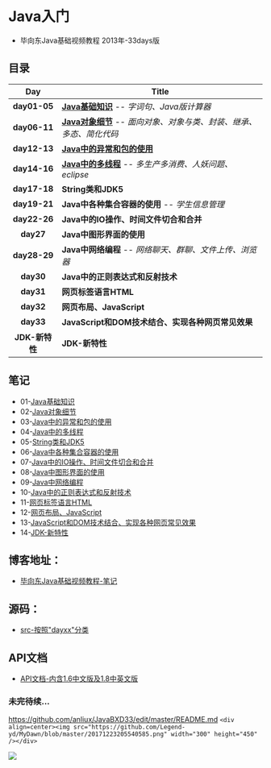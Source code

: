 # Java入门

- 毕向东Java基础视频教程 2013年-33days版

## 目录

| Day | Title |
| :-------------: | ------------- |
| __day01-05__ | __[Java基础知识](https://github.com/anliux/JavaBXD33/blob/master/docs/notes/01.md)__ -- _字词句、Java版计算器_ |
| __day06-11__ | __[Java对象细节](https://github.com/anliux/JavaBXD33/blob/master/docs/notes/02.md)__ -- _面向对象、对象与类、封装、继承、多态、简化代码_ |
| __day12-13__ | __[Java中的异常和包的使用](https://github.com/anliux/JavaBXD33/blob/master/docs/notes/03.md)__ |
| __day14-16__ | __[Java中的多线程](https://github.com/anliux/JavaBXD33/blob/master/docs/notes/04.md)__ -- _多生产多消费、人妖问题、eclipse_ |
| __day17-18__ | __String类和JDK5__ |
| __day19-21__ | __Java中各种集合容器的使用__ -- _学生信息管理_ |
| __day22-26__ | __Java中的IO操作、时间文件切合和合并__ |
| __day27__ | __Java中图形界面的使用__ |
| __day28-29__ | __Java中网络编程__ -- _网络聊天、群聊、文件上传、浏览器_ |
| __day30__ | __Java中的正则表达式和反射技术__ |
| __day31__ | __网页标签语言HTML__ |
| __day32__ | __网页布局、JavaScript__ |
| __day33__ | __JavaScript和DOM技术结合、实现各种网页常见效果__ |
| __JDK-新特性__ | __JDK-新特性__ |

## 笔记
- 01-[Java基础知识](https://github.com/anliux/JavaBXD33/blob/master/docs/notes/01.md)
- 02-[Java对象细节](https://github.com/anliux/JavaBXD33/blob/master/docs/notes/02.md)
- 03-[Java中的异常和包的使用](https://github.com/anliux/JavaBXD33/blob/master/docs/notes/03.md)
- 04-[Java中的多线程](https://github.com/anliux/JavaBXD33/blob/master/docs/notes/04.md)
- 05-[String类和JDK5]()
- 06-[Java中各种集合容器的使用]()
- 07-[Java中的IO操作、时间文件切合和合并]()
- 08-[Java中图形界面的使用]()
- 09-[Java中网络编程]()
- 10-[Java中的正则表达式和反射技术]()
- 11-[网页标签语言HTML]()
- 12-[网页布局、JavaScript]()
- 13-[JavaScript和DOM技术结合、实现各种网页常见效果]()
- 14-[JDK-新特性]()

## 博客地址：
- [毕向东Java基础视频教程-笔记](https://www.cnblogs.com/anliux/p/11023003.html)

## 源码：
- [src-按照"dayxx"分类](https://github.com/anliux/JavaBXD33/tree/master/src)

## API文档
- [API文档-内含1.6中文版及1.8中英文版](https://github.com/anliux/JavaBXD33/tree/master/docs/apiDoc)

### 未完待续...


https://github.com/anliux/JavaBXD33/edit/master/README.md
`<div align=center><img src="https://github.com/Legend-yd/MyDawn/blob/master/20171223205540585.png" width="300" height="450" /></div>`


![](https://img2018.cnblogs.com/blog/1265453/201909/1265453-20190910001318750-372174704.png)
